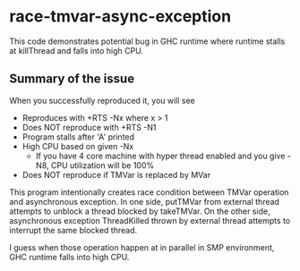 # race-tmvar-async-exception

This code demonstrates potential bug in GHC runtime where runtime stalls at
killThread and falls into high CPU.

## Summary of the issue

When you successfully reproduced it, you will see

* Reproduces with +RTS -Nx where x > 1
* Does NOT reproduce with +RTS -N1
* Program stalls after 'A' printed
* High CPU based on given -Nx
    * If you have 4 core machine with hyper thread enabled and you give -N8,
      CPU utilization will be 100%
* Does NOT reproduce if TMVar is replaced by MVar

This program intentionally creates race condition between TMVar operation and
asynchronous exception.  In one side, putTMVar from external thread attempts to
unblock a thread blocked by takeTMVar.  On the other side, asynchronous
exception ThreadKilled thrown by external thread attempts to interrupt the same
blocked thread.

I guess when those operation happen at in parallel in SMP environment, GHC
runtime falls into high CPU.
